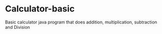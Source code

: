 # Calculator-basic
Basic calculator java program that does addition, multiplication, subtraction and Division
